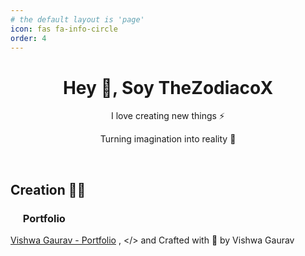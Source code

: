 ```yaml
---
# the default layout is 'page'
icon: fas fa-info-circle
order: 4
---
```


<h1 align="center"> Hey 👋, Soy TheZodiacoX
</h1>
<p align="center">I love creating new things ⚡</p>
<p align="center">Turning imagination into reality 🚀</p>
<p align="center">
 <a href="https://www.ko-fi.com/thezodiacox0" target="_blank"><img alt="" src="https://img.shields.io/badge/Donate-c7304f?style=for-the-badge&logo=ko-fi&logoColor=black" style="vertical-align:center" /></a>
<a href="mailto:thezodiacox0.mail@proton.me" target="_blank"><img alt="" src="https://img.shields.io/badge/Contacto-000?logo=ProtonMail&logoColor=6600d8&style=for-the-badge" style="vertical-align:center" /></a>
<a href="https://instagram.com/thezodiacox0" target="_blank"><img alt="" src="https://img.shields.io/badge/Instagram-000?style=for-the-badge&logo=Instagram&logoColor=E4405F" style="vertical-align:center" /></a>
<a href="https://twitter.com/@TheZodiaco_YT" target="_blank"><img alt="" src="https://img.shields.io/badge/Twitter-000?logo=X&logoColor=ffffff&style=for-the-badge" style="vertical-align:center" /></a>
<a href="https://github.com/thezodiacox0" target="_blank"><img alt="" src="https://img.shields.io/badge/Github-000?logo=Github&logoColor=ffffff&style=for-the-badge" style="vertical-align:center" /></a>

## Creation 👨‍💻


### <img src="https://itsvg.in/favicon.ico" width="16px" />  Portfolio 
[Vishwa Gaurav - Portfolio](https://itsvg.in) ,
</> and Crafted with 💛 by Vishwa Gaurav
